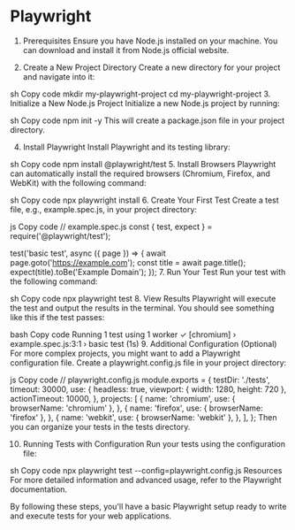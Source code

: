 # Playwright

1. Prerequisites
Ensure you have Node.js installed on your machine. You can download and install it from Node.js official website.

2. Create a New Project Directory
Create a new directory for your project and navigate into it:

sh
Copy code
mkdir my-playwright-project
cd my-playwright-project
3. Initialize a New Node.js Project
Initialize a new Node.js project by running:

sh
Copy code
npm init -y
This will create a package.json file in your project directory.

4. Install Playwright
Install Playwright and its testing library:

sh
Copy code
npm install @playwright/test
5. Install Browsers
Playwright can automatically install the required browsers (Chromium, Firefox, and WebKit) with the following command:

sh
Copy code
npx playwright install
6. Create Your First Test
Create a test file, e.g., example.spec.js, in your project directory:

js
Copy code
// example.spec.js
const { test, expect } = require('@playwright/test');

test('basic test', async ({ page }) => {
  await page.goto('https://example.com');
  const title = await page.title();
  expect(title).toBe('Example Domain');
});
7. Run Your Test
Run your test with the following command:

sh
Copy code
npx playwright test
8. View Results
Playwright will execute the test and output the results in the terminal. You should see something like this if the test passes:

bash
Copy code
Running 1 test using 1 worker
  ✓  [chromium] › example.spec.js:3:1 › basic test (1s)
9. Additional Configuration (Optional)
For more complex projects, you might want to add a Playwright configuration file. Create a playwright.config.js file in your project directory:

js
Copy code
// playwright.config.js
module.exports = {
  testDir: './tests',
  timeout: 30000,
  use: {
    headless: true,
    viewport: { width: 1280, height: 720 },
    actionTimeout: 10000,
  },
  projects: [
    {
      name: 'chromium',
      use: { browserName: 'chromium' },
    },
    {
      name: 'firefox',
      use: { browserName: 'firefox' },
    },
    {
      name: 'webkit',
      use: { browserName: 'webkit' },
    },
  ],
};
Then you can organize your tests in the tests directory.

10. Running Tests with Configuration
Run your tests using the configuration file:

sh
Copy code
npx playwright test --config=playwright.config.js
Resources
For more detailed information and advanced usage, refer to the Playwright documentation.

By following these steps, you'll have a basic Playwright setup ready to write and execute tests for your web applications.